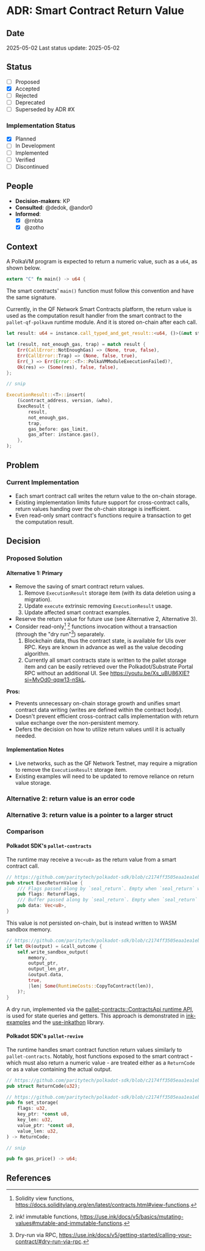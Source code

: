 # ADR: Smart Contract Return Value

## Date

2025-05-02
Last status update: 2025-05-02

## Status

- [ ] Proposed
- [x] Accepted
- [ ] Rejected
- [ ] Deprecated
- [ ] Superseded by ADR #X

### Implementation Status

- [x] Planned
- [ ] In Development
- [ ] Implemented
- [ ] Verified
- [ ] Discontinued

## People

- **Decision-makers**: KP
- **Consulted**: @dedok, @andor0
- **Informed**:
  - [x] @rnbta
  - [x] @zotho

## Context

A PolkaVM program is expected to return a numeric value, such as a `u64`, as shown below.

```rust
extern "C" fn main() -> u64 {
```

The smart contracts' `main()` function must follow this convention and have the same signature.

Currently, in the QF Network Smart Contracts platform, the return value is used as the computation result handler from the smart contract to the `pallet-qf-polkavm` runtime module. And it is stored on-chain after each call.

```rust
let result: u64 = instance.call_typed_and_get_result::<u64, ()>(&mut state, "main", ());

let (result, not_enough_gas, trap) = match result {
    Err(CallError::NotEnoughGas) => (None, true, false),
    Err(CallError::Trap) => (None, false, true),
    Err(_) => Err(Error::<T>::PolkaVMModuleExecutionFailed)?,
    Ok(res) => (Some(res), false, false),
};

// snip

ExecutionResult::<T>::insert(
    (&contract_address, version, &who),
    ExecResult {
        result,
        not_enough_gas,
        trap,
        gas_before: gas_limit,
        gas_after: instance.gas(),
    },
);
```

## Problem

### Current Implementation

- Each smart contract call writes the return value to the on-chain storage.
- Existing implementation limits future support for cross-contract calls, return values handing over the oh-chain storage is inefficient.
- Even read-only smart contract's functions require a transaction to get the computation result.

## Decision

### Proposed Solution

#### Alternative 1: Primary

- Remove the saving of smart contract return values.
    1. Remove `ExecutionResult` storage item (with its data deletion using a migration).
    1. Update `execute` extrinsic removing `ExecutionResult` usage.
    1. Update affected smart contract examples.
- Reserve the return value for future use (see Alternative 2, Alternative 3).
- Consider read-only[^1] [^2] functions invocation without a transaction (through the "dry run"[^3]) separately.
    1. Blockchain data, thus the contract state, is available for UIs over RPC. Keys are known in advance as well as the value decoding algorithm.
    1. Currently all smart contracts state is written to the pallet storage item and can be easily retrieved over the Polkadot/Substrate Portal RPC without an additional UI. See <https://youtu.be/Xs_uBU86XIE?si=MvOd0-qqw13-nSkL>.

**Pros:**

- Prevents unnecessary on-chain storage growth and unifies smart contract data writing (writes are defined within the contract body).
- Doesn't prevent efficient cross-contract calls implementation with return value exchange over the non-persistent memory.
- Defers the decision on how to utilize return values until it is actually needed.

#### Implementation Notes

- Live networks, such as the QF Network Testnet, may require a migration to remove the `ExecutionResult` storage item.
- Existing examples will need to be updated to remove reliance on return value storage.

### Alternative 2: return value is an error code

### Alternative 3: return value is a pointer to a larger struct

### Comparison

#### Polkadot SDK's `pallet-contracts`

The runtime may receive a `Vec<u8>` as the return value from a smart contract call.

```rust
// https://github.com/paritytech/polkadot-sdk/blob/c2174ff3505eaa1ea1eb047b784a0ed7afe1cbd7/substrate/frame/contracts/src/primitives.rs#L112
pub struct ExecReturnValue {
    /// Flags passed along by `seal_return`. Empty when `seal_return` was never called.
    pub flags: ReturnFlags,
    /// Buffer passed along by `seal_return`. Empty when `seal_return` was never called.
    pub data: Vec<u8>,
}
```

This value is not persisted on-chain, but is instead written to WASM sandbox memory.

```rust
// https://github.com/paritytech/polkadot-sdk/blob/c2174ff3505eaa1ea1eb047b784a0ed7afe1cbd7/substrate/frame/contracts/src/wasm/runtime.rs#L1048-L1057
if let Ok(output) = &call_outcome {
    self.write_sandbox_output(
        memory,
        output_ptr,
        output_len_ptr,
        &output.data,
        true,
        |len| Some(RuntimeCosts::CopyToContract(len)),
    )?;
}
```

A dry run, implemented via the [pallet-contracts::ContractsApi runtime API](https://github.com/paritytech/polkadot-sdk/blob/c2174ff3505eaa1ea1eb047b784a0ed7afe1cbd7/substrate/frame/contracts/src/lib.rs#L1937), is used for state queries and getters. This approach is demonstrated in [ink-examples](https://github.com/use-ink/ink-examples/blob/c72b4cb0d6cfd7229a4c441b789d86c07e995451/flipper/frontend/src/App.tsx#L162) and the [use-inkathon](https://github.com/scio-labs/use-inkathon/blob/496538322521bcb49b454be7bd05ca40ef9e2aaf/src/helpers/contractCall.ts#L18) library.

#### Polkadot SDK's `pallet-revive`

The runtime handles smart contract function return values similarly to `pallet-contracts`. Notably, host functions exposed to the smart contract - which must also return a numeric value - are treated either as a `ReturnCode` or as a value containing the actual output.

```rust
// https://github.com/paritytech/polkadot-sdk/blob/c2174ff3505eaa1ea1eb047b784a0ed7afe1cbd7/substrate/frame/revive/uapi/src/lib.rs#L125
pub struct ReturnCode(u32);

// https://github.com/paritytech/polkadot-sdk/blob/c2174ff3505eaa1ea1eb047b784a0ed7afe1cbd7/substrate/frame/revive/uapi/src/host/riscv64.rs#L39
pub fn set_storage(
    flags: u32,
    key_ptr: *const u8,
    key_len: u32,
    value_ptr: *const u8,
    value_len: u32,
) -> ReturnCode;

// snip

pub fn gas_price() -> u64;
```

## References

[^1]: Solidity view functions, <https://docs.soliditylang.org/en/latest/contracts.html#view-functions>.
[^2]: ink! immutable functions, <https://use.ink/docs/v5/basics/mutating-values#mutable-and-immutable-functions>.
[^3]: Dry-run via RPC, <https://use.ink/docs/v5/getting-started/calling-your-contract/#dry-run-via-rpc>.
